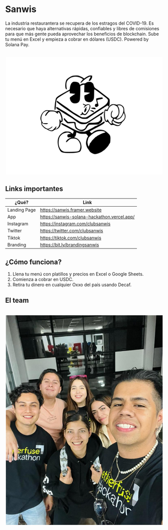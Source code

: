 #  Sanwis
La industria restaurantera se recupera de los estragos del COVID-19. Es necesario que haya alternativas rápidas, confiables y libres de comisiones para que más gente pueda aprovechar los beneficios de blockchain.
Sube tu menú en Excel y empieza a cobrar en dólares (USDC). Powered by Solana Pay.

<p align="center">
    <br>
    <img src="img/sanwis.svg" width="500"/>
    <br>
<p>

## Links importantes

| ¿Qué? | Link |
|---|---|
| Landing Page | https://sanwis.framer.website |
| App | https://sanwis-solana-hackathon.vercel.app/ |
| Instagram | https://instagram.com/clubsanwis |
| Twitter | https://twitter.com/clubsanwis |
| Tiktok | https://tiktok.com/clubsanwis |
| Branding | https://bit.ly/brandingsanwis |

## ¿Cómo funciona?

1. Llena tu menú con platillos y precios en Excel o Google Sheets.
2. Comienza a cobrar en USDC.
3. Retira tu dinero en cualquier Oxxo del país usando Decaf.

## El team

<p align="center">
    <br>
    <img src="img/team.jpeg" width="500"/>
    <br>
<p>
    


